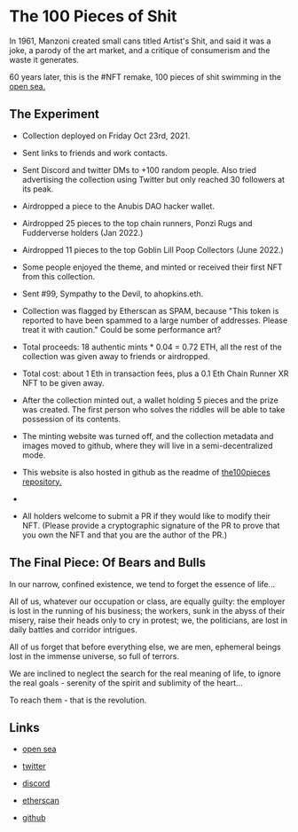 # The 100 Pieces of Shit

In 1961, Manzoni created small cans titled Artist's Shit, and said it was a joke, a parody of the art market, and a critique of consumerism and the waste it generates.


60 years later, this is the #NFT remake, 100 pieces of shit swimming in the [open sea.](https://opensea.io/collection/the100pieces)


## The Experiment

* Collection deployed on Friday Oct 23rd, 2021. 

* Sent links to friends and work contacts.

* Sent Discord and twitter DMs to +100 random people. Also tried advertising the collection using Twitter but only reached 30 followers at its peak.

* Airdropped a piece to the Anubis DAO hacker wallet.

* Airdropped 25 pieces to the top chain runners, Ponzi Rugs and Fudderverse holders (Jan 2022.)

* Airdropped 11 pieces to the top Goblin Lill Poop Collectors (June 2022.)

* Some people enjoyed the theme, and minted or received their first NFT from this collection.

* Sent #99, Sympathy to the Devil, to ahopkins.eth.

* Collection was flagged by Etherscan as SPAM, because "This token is reported to have been spammed to a large number of addresses. Please treat it with caution." Could be some performance art?

* Total proceeds: 18 authentic mints * 0.04 = 0.72 ETH, all the rest of the collection was given away to friends or airdropped.

* Total cost: about 1 Eth in transaction fees, plus a 0.1 Eth Chain Runner XR NFT to be given away.

* After the collection minted out, a wallet holding 5 pieces and the prize was created. The first person who solves the riddles will be able to take possession of its contents.

* The minting website was turned off, and the collection metadata and images moved to github, where they will live in a semi-decentralized mode.

* This website is also hosted in github as the readme of [the100pieces repository.](https://github.com/randombishop/the100pieces)
* 
* All holders welcome to submit a PR if they would like to modify their NFT. (Please provide a cryptographic signature of the PR to prove that you own the NFT and that you are the author of the PR.)


## The Final Piece: Of Bears and Bulls

In our narrow, confined existence, we tend to forget the essence of life...

All of us, whatever our occupation or class, are equally guilty: the employer is lost in the running of his business; the workers, sunk in the abyss of their misery, raise their heads only to cry in protest; we, the politicians, are lost in daily battles and corridor intrigues.

All of us forget that before everything else, we are men, ephemeral beings lost in the immense universe, so full of terrors.

We are inclined to neglect the search for the real meaning of life, to ignore the real goals - serenity of the spirit and sublimity of the heart...

To reach them - that is the revolution.


## Links

* [open sea](https://opensea.io/collection/the100pieces)

* [twitter](https://twitter.com/the100pieces)

* [discord](https://discord.com/invite/CmVmWV8K7h)

* [etherscan](https://etherscan.io/address/0x6a2571da2307818c293912a71393203549ab5a0c)

* [github](https://github.com/randombishop/the100pieces)

